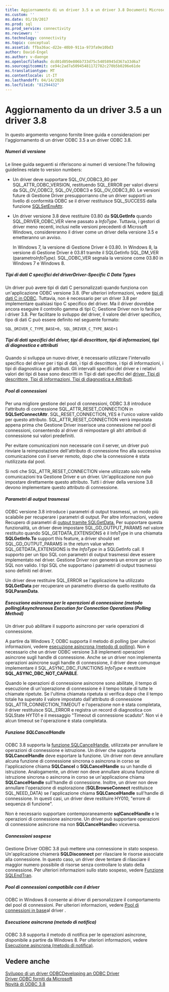 ```yaml
---
title: Aggiornamento di un driver 3.5 a un driver 3.8 Documenti Microsoft
ms.custom: ''
ms.date: 01/19/2017
ms.prod: sql
ms.prod_service: connectivity
ms.reviewer: ''
ms.technology: connectivity
ms.topic: conceptual
ms.assetid: ffba36ac-d22e-40b9-911a-973fa9e10bd3
author: David-Engel
ms.author: v-daenge
ms.openlocfilehash: dcd01d050e806b733d75c54058945d367a33d6a7
ms.sourcegitcommit: ce94c2ad7a50945481172782c270b5b0206e61de
ms.translationtype: MT
ms.contentlocale: it-IT
ms.lasthandoff: 04/14/2020
ms.locfileid: "81294432"
---
```

# <a name="upgrading-a-35-driver-to-a-38-driver"></a>Aggiornamento da un driver 3.5 a un driver 3.8
In questo argomento vengono fornite linee guida e considerazioni per l'aggiornamento di un driver ODBC 3.5 a un driver ODBC 3.8.  
  
##### <a name="version-numbers"></a>Numeri di versione  
 Le linee guida seguenti si riferiscono ai numeri di versione:The following guidelines relate to version numbers:  
  
-   Un driver deve supportare SQL_OV_ODBC3_80 per SQL_ATTR_ODBC_VERSION, restituendo SQL_ERROR per valori diversi da SQL_OV_ODBC2, SQL_OV_ODBC3 e SQL_OV_ODBC3_80. Le versioni future di Gestione Driver presupporranno che un driver supporti un livello di conformità ODBC se il driver restituisce SQL_SUCCESS dalla funzione [SQLSetEnvAttr](../../../odbc/reference/syntax/sqlsetenvattr-function.md).  
  
-   Un driver versione 3.8 deve restituire 03.80 da **SQLGetInfo** quando SQL_DRIVER_ODBC_VER viene passato a *InfoType*. Tuttavia, i gestori di driver meno recenti, inclusi nelle versioni precedenti di Microsoft Windows, considereranno il driver come un driver della versione 3.5 e emetteranno un avviso.  
  
     In Windows 7, la versione di Gestione Driver è 03.80. In Windows 8, la versione di Gestione Driver è 03.81 tramite il SQLGetInfo SQL_DM_VER (parametro*InfoType).* SQL_ODBC_VER segnala la versione come 03.80 in Windows 7 e Windows 8.  
  
##### <a name="driver-specific-c-data-types"></a>Tipi di dati C specifici del driverDriver-Specific C Data Types  
 Un driver può avere tipi di dati C personalizzati quando funziona con un'applicazione ODBC versione 3.8. (Per ulteriori informazioni, vedere [tipi di dati C in ODBC](../../../odbc/reference/develop-app/c-data-types-in-odbc.md). Tuttavia, non è necessario per un driver 3.8 per implementare qualsiasi tipo C specifico del driver. Ma il driver dovrebbe ancora eseguire il controllo gamma di tipi C; Gestione Driver non lo farà per i driver 3.8. Per facilitare lo sviluppo del driver, il valore del driver specifico, tipo di dati C può essere definito nel seguente formato:  
  
```  
SQL_DRIVER_C_TYPE_BASE+0, SQL_DRIVER_C_TYPE_BASE+1  
```  
  
##### <a name="driver-specific-data-types-descriptor-types-information-types-diagnostic-types-and-attributes"></a>Tipi di dati specifici del driver, tipi di descrittore, tipi di informazioni, tipi di diagnostica e attributi  
 Quando si sviluppa un nuovo driver, è necessario utilizzare l'intervallo specifico del driver per i tipi di dati, i tipi di descrittore, i tipi di informazioni, i tipi di diagnostica e gli attributi. Gli intervalli specifici del driver e i relativi valori dei tipi di base sono descritti in Tipi di dati specifici del [driver, Tipi di descrittore, Tipi di informazioni, Tipi di diagnostica e Attributi](../../../odbc/reference/develop-app/driver-specific-data-types-descriptor-information-diagnostic.md).  
  
##### <a name="connection-pooling"></a>Pool di connessioni  
 Per una migliore gestione del pool di connessioni, ODBC 3.8 introduce l'attributo di connessione SQL_ATTR_RESET_CONNECTION in **SQLSetConnectAttr**. SQL_RESET_CONNECTION_YES è l'unico valore valido per questo attributo. SQL_ATTR_RESET_CONNECTION verrà impostata appena prima che Gestione Driver inserisce una connessione nel pool di connessioni, consentendo al driver di reimpostare gli altri attributi di connessione sui valori predefiniti.  
  
 Per evitare comunicazioni non necessarie con il server, un driver può rinviare la reimpostazione dell'attributo di connessione fino alla successiva comunicazione con il server remoto, dopo che la connessione è stata riutilizzata dal pool.  
  
 Si noti che SQL_ATTR_RESET_CONNECTION viene utilizzato solo nelle comunicazioni tra Gestione Driver e un driver. Un'applicazione non può impostare direttamente questo attributo. Tutti i driver della versione 3.8 devono implementare questo attributo di connessione.  
  
##### <a name="streamed-output-parameters"></a>Parametri di output trasmessi  
 ODBC versione 3.8 introduce i parametri di output trasmessi, un modo più scalabile per recuperare i parametri di output. Per altre informazioni, vedere Recupero di parametri di [output tramite SQLGetData.](../../../odbc/reference/develop-app/retrieving-output-parameters-using-sqlgetdata.md) Per supportare questa funzionalità, un driver deve impostare SQL_GD_OUTPUT_PARAMS nel valore restituito quando SQL_GETDATA_EXTENSIONS è il InfoType in una chiamata **SQLGetInfo.To** support this feature, a driver should set SQL_GD_OUTPUT_PARAMS in the return value when SQL_GETDATA_EXTENSIONS is the *InfoType* in a SQLGetInfo call. Il supporto per un tipo SQL con parametri di output trasmessi deve essere implementato nel driver. Gestione Driver non genererà un errore per un tipo SQL non valido. I tipi SQL che supportano i parametri di output trasmessi sono definiti nel driver.  
  
 Un driver deve restituire SQL_ERROR se l'applicazione ha utilizzato **SQLGetData** per recuperare un parametro diverso da quello restituito da **SQLParamData**.  
  
##### <a name="asynchronous-execution-for-connection-operations-polling-method"></a>Esecuzione asincrona per le operazioni di connessione (metodo polling)Asynchronous Execution for Connection Operations (Polling Method)  
 Un driver può abilitare il supporto asincrono per varie operazioni di connessione.  
  
 A partire da Windows 7, ODBC supporta il metodo di polling (per ulteriori informazioni, vedere [esecuzione asincrona (metodo di polling)](../../../odbc/reference/develop-app/asynchronous-execution-polling-method.md). Non è necessario che un driver ODBC versione 3.8 implementi operazioni asincrone sugli handle di connessione. Anche se un driver non implementa operazioni asincrone sugli handle di connessione, il driver deve comunque implementare il SQL_ASYNC_DBC_FUNCTIONS *InfoType* e restituire **SQL_ASYNC_DBC_NOT_CAPABLE**.  
  
 Quando le operazioni di connessione asincrone sono abilitate, il tempo di esecuzione di un'operazione di connessione è il tempo totale di tutte le chiamate ripetute. Se l'ultima chiamata ripetuta si verifica dopo che il tempo totale ha superato il valore impostato dall'attributo di connessione SQL_ATTR_CONNECTION_TIMEOUT e l'operazione non è stata completata, il driver restituisce SQL_ERROR e registra un record di diagnostica con SQLState HYT01 e il messaggio "Timeout di connessione scaduto". Non vi è alcun timeout se l'operazione è stata completata.  
  
##### <a name="sqlcancelhandle-function"></a>Funzione SQLCancelHandle  
 ODBC 3.8 supporta la [funzione SQLCancelHandle](../../../odbc/reference/syntax/sqlcancelhandle-function.md), utilizzata per annullare le operazioni di connessione e istruzione. Un driver che supporta **SQLCancelHandle** deve esportare la funzione. Un driver non deve annullare alcuna funzione di connessione sincrona o asincrona in corso se l'applicazione chiama **SQLCancel** o **SQLCancelHandle** su un handle di istruzione. Analogamente, un driver non deve annullare alcuna funzione di istruzione sincrona o asincrona in corso se un'applicazione chiama **SQLCancelHandle** sull'handle di connessione. Inoltre, un driver non deve annullare l'operazione di esplorazione (**SQLBrowseConnect** restituisce SQL_NEED_DATA) se l'applicazione chiama **SQLCancelHandle** sull'handle di connessione. In questi casi, un driver deve restituire HY010, "errore di sequenza di funzione".  
  
 Non è necessario supportare contemporaneamente **sqlCancelHandle** e le operazioni di connessione asincrone. Un driver può supportare operazioni di connessione asincrone ma non **SQLCancelHandle**o viceversa.  
  
##### <a name="suspended-connections"></a>Connessioni sospese  
 Gestione Driver ODBC 3.8 può mettere una connessione in stato sospeso. Un'applicazione chiamerà **SQLDisconnect** per rilasciare le risorse associate alla connessione. In questo caso, un driver deve tentare di rilasciare il maggior numero possibile di risorse senza controllare lo stato della connessione. Per ulteriori informazioni sullo stato sospeso, vedere [Funzione SQLEndTran](../../../odbc/reference/syntax/sqlendtran-function.md).  
  
##### <a name="driver-aware-connection-pooling"></a>Pool di connessioni compatibile con il driver  
 ODBC in Windows 8 consente ai driver di personalizzare il comportamento del pool di connessioni. Per ulteriori informazioni, vedere [Pool di connessioni in base](../../../odbc/reference/develop-app/driver-aware-connection-pooling.md)al driver .  
  
##### <a name="asynchronous-execution-notification-method"></a>Esecuzione asincrona (metodo di notifica)  
 ODBC 3.8 supporta il metodo di notifica per le operazioni asincrone, disponibile a partire da Windows 8. Per ulteriori informazioni, vedere [Esecuzione asincrona (metodo di notifica)](../../../odbc/reference/develop-app/asynchronous-execution-notification-method.md).  
  
## <a name="see-also"></a>Vedere anche  
 [Sviluppo di un driver ODBCDeveloping an ODBC Driver](../../../odbc/reference/develop-driver/developing-an-odbc-driver.md)   
 [Driver ODBC forniti da Microsoft](../../../odbc/microsoft/microsoft-supplied-odbc-drivers.md)   
 [Novità di ODBC 3.8](../../../odbc/reference/what-s-new-in-odbc-3-8.md)
